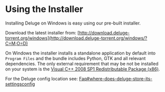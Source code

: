# Using the Installer

Installing Deluge on Windows is easy using our pre-built installer.

Download the latest installer from: [http://download.deluge-torrent.org/windows](http://download.deluge-torrent.org/windows/?C=M;O=D)

On Windows the installer installs a standalone application by default into `Program Files` and the bundle includes Python, GTK and all relevant dependencies. The only external requirement that may be not be installed on your system is the [Visual C++ 2008 SP1 Redistributable Package (x86)](http://www.microsoft.com/downloads/details.aspx?familyid=A5C84275-3B97-4AB7-A40D-3802B2AF5FC2&displaylang=en).

For the Deluge config location see: [Faq#where-does-deluge-store-its-settingsconfig](/faq#where-does-deluge-store-its-settingsconfig)